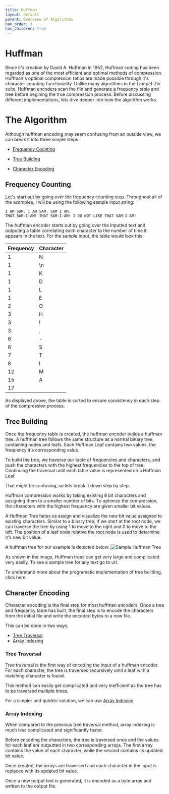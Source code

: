 ```yaml
---
title: Huffman
layout: default
parent: Overview of Algorithms
nav_order: 3
has_children: true
---
```


# Huffman

Since it's creation by David A. Huffman in 1952, Huffman coding has been regarded as one of the most efficient and optimal methods of compression. Huffman's optimal compression ratios are made possible through it's character counting functionality. Unlike many algorithms in the Lempel-Ziv suite, Huffman encoders scan the file and generate a frequency table and tree before begining the true compression process. Before discussing different implementations, lets dive deeper into how the algorithm works.

# The Algorithm

Although huffman encoding may seem confusing from an outside view, we can break it into three simple steps:

- [Frequency Counting](#Frequency-Counting)

- [Tree Building](#Tree-Building)

- [Character Encoding](#Character-Encoding)

## Frequency Counting

Let's start out by going over the frequency counting step. Throughout all of the examples, I will be using the following sample input string:

```
I AM SAM. I AM SAM. SAM I AM.
THAT SAM-I-AM! THAT SAM-I-AM! I DO NOT LIKE THAT SAM-I-AM!
```

The huffman encoder starts out by going over the inputted text and outputing a table correlating each character to the number of time it appears in the text. For the sample input, the table would look this:

| Frequency | Character |
| --------- | --------- |
| 1         | N         |
| 1         | \n        |
| 1         | K         |
| 1         | D         |
| 1         | L         |
| 1         | E         |
| 2         | O         |
| 3         | H         |
| 3         | !         |
| 3         | .         |
| 6         | -         |
| 6         | S         |
| 7         | T         |
| 8         | I         |
| 12        | M         |
| 15        | A         |
| 17        |           |

As displayed above, the table is sorted to ensure consistency in each step of the compression process.

## Tree Building

Once the frequency table is created, the huffman encoder builds a huffman tree. A huffman tree follows the same structure as a normal binary tree, containing nodes and leafs. Each Huffman Leaf contains two values, the frequency it's corresponding value.

To build the tree, we traverse our table of frequencies and characters, and push the characters with the highest frequencies to the top of tree. Continuing the traversal until each table value is represented on a Huffman Leaf.

That might be confusing, so lets break it down step by step.

Huffman compression works by taking existing 8 bit characters and assigning them to a smaller number of bits. To optimize the compression, the characters with the highest frequency are given smaller bit values.

A Huffman Tree helps us assign and visualize the new bit value assigned to existing characters. Similar to a binary tree, if we start at the root node, we can traverse the tree by using 1 to move to the right and 0 to move to the left. The position of a leaf node relative the root node is used to determine it's new bit value.

A huffman tree for our example is depicted below:
![Sample Huffman Tree](https://i.ibb.co/jyPPwnw/Screen-Shot-2020-08-31-at-10-34-00-AM.png)

As shown in the image, Huffman trees can get very large and complicated very easily. To see a sample tree for any text go to url.

To understand more about the programatic implementation of tree building, click here.

## Character Encoding

Character encoding is the final step for most huffman encoders. Once a tree and frequency table has built, the final step is to encode the characters from the initial file and write the encoded bytes to a new file.

This can be done in two ways.

- [Tree Traversal](#Tree-Traversal)
- [Array Indexing](#Array-Indexing)

### Tree Traversal

Tree traversal is the first way of encoding the input of a huffman encoder. For each character, the tree is traversed recursively until a leaf with a matching character is found.

This method can easily get complicated and very inefficient as the tree has to be traversed multiple times.

For a simpler and quicker solution, we can use [Array Indexing](#Array-Indexing)

### Array Indexing

When compared to the previous tree traversal method, array indexing is much less complicated and significantly faster.

Before encoding the characters, the tree is traversed once and the values for each leaf are outputted in two corresponding arrays. The first array contains the value of each character, while the second contains its updated bit value.

Once created, the arrays are traversed and each character in the input is replaced with its updated bit value.

Once a new output text is generated, it is encoded as a byte array and written to the output file.
